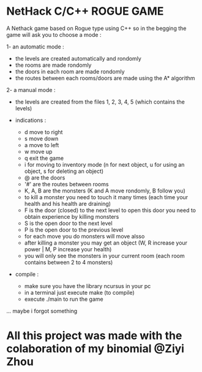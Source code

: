 # NetHack C/C++ ROGUE GAME
A Nethack game based on Rogue type using C++
so in the begging the game will ask you to choose a mode :

1- an automatic mode :
  + the levels are created automatically and rondomly
  + the rooms are made rondomly
  + the doors in each room are made rondomly
  + the routes between each rooms/doors  are made using the A* algorithm
  
2- a manual mode : 
  + the levels are created from the files 1, 2, 3, 4, 5 (which contains the levels)

- indications :
  - d move to right
  - s move down
  - a move to left
  - w move up
  - q exit the game
  - i for moving to inventory mode (n for next object, u for using an object, s for deleting an object)
  - @ are the doors
  - '#' are the routes between rooms
  - K, A, B are the monsters (K and A move rondomly, B follow you)
  - to kill a monster you need to touch it many times (each time your health and his health are draining)
  - F is the door (closed) to the next level to open this door you need to obtain experience by killing monsters
  - S is the open door to the next level
  - P is the open door to the previous level
  - for each move you do monsters will move alsso
  - after killing a monster you may get an object (W, R increase your power | M, P increase your health)
  - you will only see the monsters in your current room (each room contains between 2 to 4 monsters)

 - compile :
   - make sure you have the library ncursus in your pc
   - in a terminal just execute make (to compile)
   - execute ./main to run the game
 
... maybe i forgot something

# All this project was made with the colaboration of my binomial @Ziyi Zhou
